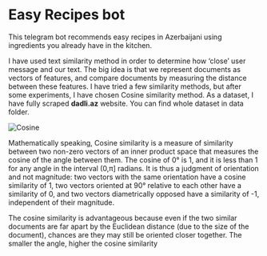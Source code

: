 # Easy Recipes bot
This telegram bot recommends easy recipes in Azerbaijani using ingredients you already have in the kitchen.

I have used text similarity method in order to determine how ‘close’ user message and our text. The big idea is that we represent documents as vectors of features, and compare documents by measuring the distance between these features. I have tried a few similarity methods, but after some experiments, I have chosen Cosine similarity method. As a dataset, I have fully scraped __dadli.az__ website. You can find whole dataset in data folder.

![Cosine](https://miro.medium.com/max/426/1*5J8YlnfnZlzFobQC9cGk-w.png)


Mathematically speaking, Cosine similarity is a measure of similarity between two non-zero vectors of an inner product space that measures the cosine of the angle between them. The cosine of 0° is 1, and it is less than 1 for any angle in the interval (0,π] radians. It is thus a judgment of orientation and not magnitude: two vectors with the same orientation have a cosine similarity of 1, two vectors oriented at 90° relative to each other have a similarity of 0, and two vectors diametrically opposed have a similarity of -1, independent of their magnitude.

The cosine similarity is advantageous because even if the two similar documents are far apart by the Euclidean distance (due to the size of the document), chances are they may still be oriented closer together. The smaller the angle, higher the cosine similarity
